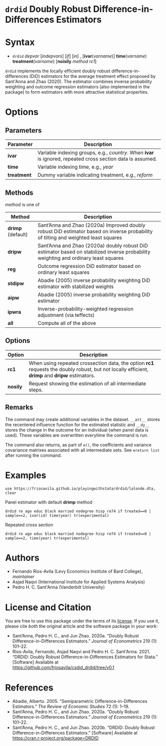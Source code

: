 # `drdid` Doubly Robust Difference-in-Differences Estimators

# Syntax

- `drdid` *depvar* [*indepvars*] [*if*] [*in*] , [**ivar**(*varname*)] **time**(*varname*) **treatment**(*varname*) [**noisily** *method*  *rc1*]

`drdid` implements the locally efficient doubly robust difference-in-differences (DiD) estimators for the average treatment effect proposed by Sant'Anna and Zhao (2020). The estimator combines inverse probability weighting and outcome regression estimators (also implemented in the package) to form estimators with more attractive statistical properties.
# Options
## Parameters
Parameter | Description
-------|------------
**ivar**   | Variable indexing groups, e.g., *country*. When **ivar** is ignored, repeated cross section data is assumed.
**time**   | Variable indexing time, e.g., *year*
**treatment** | Dummy variable indicating treatment, e.g., *reform*

## Methods
*method* is one of

Method | Description
------|------------
**drimp** (default) | Sant’Anna and Zhao (2020a) Improved doubly robust DiD estimator based on inverse probability of tilting and weighted least squares
**dripw** | Sant’Anna and Zhao (2020a) doubly robust DiD estimator based on stabilized inverse probability weighting and ordinary least squares
**reg** | Outcome regression DiD estimator based on ordinary least squares
**stdipw** | Abadie (2005) inverse probability weighting DiD estimator with stabilized weights
**aipw** | Abadie (2005) inverse probability weighting DiD estimator
**ipwra** |  Inverse-probability-weighted regression adjustment (via teffects)
**all** | Compute all of the above 

## Options
Option | Description
-------|------------
**rc1** | When using repeated crossection data, the option **rc1** requests the doubly robust, but not locally efficient, **drimp** and **dripw** estimators. 
**nosily** | Request showing the estimation of all intermediate steps.

## Remarks

The command may create additional variables in the dataset. `__att__` stores the recentered influence function for the estimated statistic and `__dy__` stores the change in the outcome for an individual (when panel data is used). These variables are overwritten everytime the command is run.

The command also returns, as part of `e()`, the coefficients and variance covariance matrixes associated with all intermediate sets. See `ereturn list` after running the command.

# Examples
```
use https://friosavila.github.io/playingwithstata/drdid/lalonde.dta, clear
```
Panel estimator with default **drimp** method
```
drdid re age educ black married nodegree hisp re74 if treated==0 | sample==2, ivar(id) time(year) tr(experimental)  
```
Repeated cross section
```
drdid re age educ black married nodegree hisp re74 if treated==0 | sample==2, time(year) tr(experimental)
```

# Authors
- Fernando Rios-Avila (Levy Economics Institute of Bard College), *maintainer*
- Asjad Naqvi (International Institute for Applied Systems Analysis)
- Pedro H. C. Sant'Anna (Vanderbilt University)

# License and Citation
You are free to use this package under the terms of its [license](LICENSE). If you use it, please cite *both* the original article and the software package in your work:

- Sant’Anna, Pedro H. C., and Jun Zhao. 2020a. “Doubly Robust Difference-in-Differences Estimators.” *Journal of Econometrics* 219 (1): 101–22.
- Rios-Avila, Fernando, Asjad Naqvi and Pedro H. C. Sant'Anna. 2021. “DRDID: Doubly Robust Difference-in-Differences Estimators for Stata.” [Software] Available at https://github.com/friosavila/csdid_drdid/tree/v0.1

# References
- Abadie, Alberto. 2005. “Semiparametric Difference-in-Differences Estimators.” *The Review of Economic Studies* 72 (1): 1–19.
- Sant’Anna, Pedro H. C., and Jun Zhao. 2020a. “Doubly Robust Difference-in-Differences Estimators.” *Journal of Econometrics* 219 (1): 101–22.
- Sant’Anna, Pedro H. C., and Jun Zhao. 2020b. “DRDID: Doubly Robust Difference-in-Differences Estimators.” [Software] Available at https://cran.r-project.org/package=DRDID
